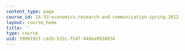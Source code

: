 ```yaml
---
content_type: page
course_id: 14-33-economics-research-and-communication-spring-2012
layout: course_home
title: ''
type: course
uid: 5988192f-c42b-532c-f247-44daa9936834
---
```


